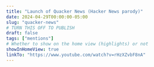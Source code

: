 ```yaml
---
title: "Launch of Quacker News (Hacker News parody)"
date: 2024-04-29T00:00:00-05:00
slug: "quacker-news"
# TURN THIS OFF TO PUBLISH
draft: false
tags: ["mentions"]
# Whether to show on the home view (highlights) or not
showInHomeView: true
linkTo: "https://www.youtube.com/watch?v=rHzXZvbF8nA"
---
```

